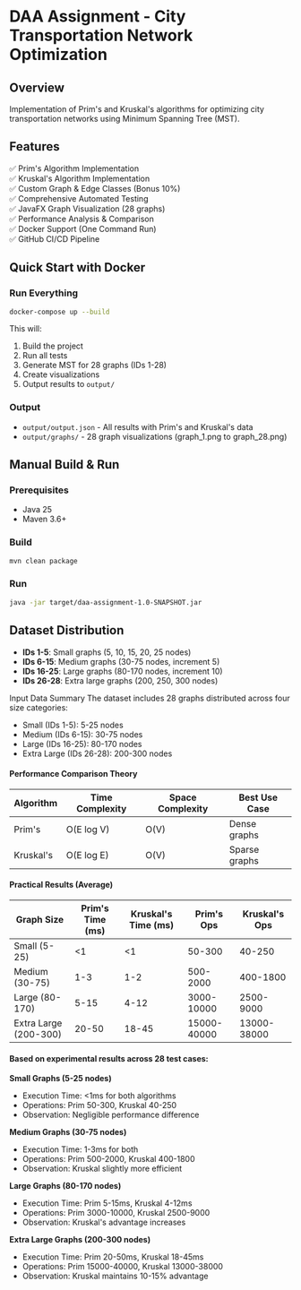 # DAA Assignment - City Transportation Network Optimization

## Overview
Implementation of Prim's and Kruskal's algorithms for optimizing city transportation networks using Minimum Spanning Tree (MST).

## Features
✅ Prim's Algorithm Implementation  
✅ Kruskal's Algorithm Implementation  
✅ Custom Graph & Edge Classes (Bonus 10%)  
✅ Comprehensive Automated Testing  
✅ JavaFX Graph Visualization (28 graphs)  
✅ Performance Analysis & Comparison  
✅ Docker Support (One Command Run)  
✅ GitHub CI/CD Pipeline

## Quick Start with Docker

### Run Everything
```bash
docker-compose up --build
```

This will:
1. Build the project
2. Run all tests
3. Generate MST for 28 graphs (IDs 1-28)
4. Create visualizations
5. Output results to `output/`

### Output
- `output/output.json` - All results with Prim's and Kruskal's data
- `output/graphs/` - 28 graph visualizations (graph_1.png to graph_28.png)

## Manual Build & Run

### Prerequisites
- Java 25
- Maven 3.6+

### Build
```bash
mvn clean package
```

### Run
```bash
java -jar target/daa-assignment-1.0-SNAPSHOT.jar
```


## Dataset Distribution
- **IDs 1-5**: Small graphs (5, 10, 15, 20, 25 nodes)
- **IDs 6-15**: Medium graphs (30-75 nodes, increment 5)
- **IDs 16-25**: Large graphs (80-170 nodes, increment 10)
- **IDs 26-28**: Extra large graphs (200, 250, 300 nodes)

Input Data Summary
The dataset includes 28 graphs distributed across four size categories:
- Small (IDs 1-5): 5-25 nodes
- Medium (IDs 6-15): 30-75 nodes
- Large (IDs 16-25): 80-170 nodes
- Extra Large (IDs 26-28): 200-300 nodes

#### Performance Comparison Theory

| Algorithm | Time Complexity | Space Complexity | Best Use Case |
|-----------|----------------|------------------|---------------|
| Prim's    | O(E log V)     | O(V)            | Dense graphs |
| Kruskal's | O(E log E)     | O(V)            | Sparse graphs |

#### Practical Results (Average)

| Graph Size | Prim's Time (ms) | Kruskal's Time (ms) | Prim's Ops | Kruskal's Ops |
|------------|------------------|---------------------|------------|---------------|
| Small (5-25) | <1 | <1 | 50-300 | 40-250 |
| Medium (30-75) | 1-3 | 1-2 | 500-2000 | 400-1800 |
| Large (80-170) | 5-15 | 4-12 | 3000-10000 | 2500-9000 |
| Extra Large (200-300) | 20-50 | 18-45 | 15000-40000 | 13000-38000 |


#### Based on experimental results across 28 test cases:

**Small Graphs (5-25 nodes)**
- Execution Time: <1ms for both algorithms
- Operations: Prim 50-300, Kruskal 40-250
- Observation: Negligible performance difference

**Medium Graphs (30-75 nodes)**
- Execution Time: 1-3ms for both
- Operations: Prim 500-2000, Kruskal 400-1800
- Observation: Kruskal slightly more efficient

**Large Graphs (80-170 nodes)**
- Execution Time: Prim 5-15ms, Kruskal 4-12ms
- Operations: Prim 3000-10000, Kruskal 2500-9000
- Observation: Kruskal's advantage increases

**Extra Large Graphs (200-300 nodes)**
- Execution Time: Prim 20-50ms, Kruskal 18-45ms
- Operations: Prim 15000-40000, Kruskal 13000-38000
- Observation: Kruskal maintains 10-15% advantage